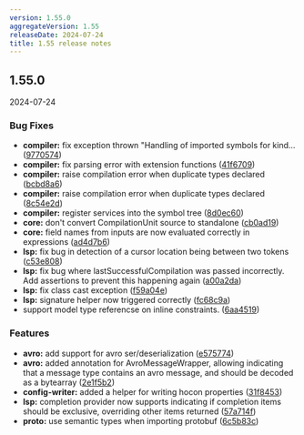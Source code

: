```yaml
---
version: 1.55.0
aggregateVersion: 1.55
releaseDate: 2024-07-24
title: 1.55 release notes
---
```

## 1.55.0
2024-07-24

### Bug Fixes

* **compiler:** fix exception thrown "Handling of imported symbols for kind... ([9770574](https://gitlab.com/taxi-lang/taxi-lang/commit/97705747e100d688d046aceed83e16477ff2916f))
* **compiler:** fix parsing error with extension functions ([41f6709](https://gitlab.com/taxi-lang/taxi-lang/commit/41f6709bdab34c0c27134d9bec592bf594879965))
* **compiler:** raise compilation error when duplicate types declared ([bcbd8a6](https://gitlab.com/taxi-lang/taxi-lang/commit/bcbd8a61515737848a3c6fce3b3ecf7a63802bb3))
* **compiler:** raise compilation error when duplicate types declared ([8c54e2d](https://gitlab.com/taxi-lang/taxi-lang/commit/8c54e2d0f7410f1e9ec3d39754ed9f9b0a99e6a7))
* **compiler:** register services into the symbol tree ([8d0ec60](https://gitlab.com/taxi-lang/taxi-lang/commit/8d0ec60948619960794668f1dd68fd39e2b2ec67))
* **core:** don't convert CompilationUnit source to standalone ([cb0ad19](https://gitlab.com/taxi-lang/taxi-lang/commit/cb0ad1951c4857e8f7401ee3be1b576843bb70b6))
* **core:** field names from inputs are now evaluated correctly in expressions ([ad4d7b6](https://gitlab.com/taxi-lang/taxi-lang/commit/ad4d7b6c563de09721bbbd799d36ea6a69ff5079))
* **lsp:** fix bug in detection of a cursor location being between two tokens ([c53e808](https://gitlab.com/taxi-lang/taxi-lang/commit/c53e808336e7dd617e7c7cb1127edfb1e0059bdf))
* **lsp:** fix bug where lastSuccessfulCompilation was passed incorrectly. Add assertions to prevent this happening again ([a00a2da](https://gitlab.com/taxi-lang/taxi-lang/commit/a00a2da1c9d51a71e7bfec00fb6c6f8566ee99bf))
* **lsp:** fix class cast exception ([f59a04e](https://gitlab.com/taxi-lang/taxi-lang/commit/f59a04e54f26bdb5d3ce947b65e90aa3fcf58335))
* **lsp:** signature helper now triggered correctly ([fc68c9a](https://gitlab.com/taxi-lang/taxi-lang/commit/fc68c9aff95b765ef2bd668f9bcadf50e195eb17))
* support model type referencse on inline constraints. ([6aa4519](https://gitlab.com/taxi-lang/taxi-lang/commit/6aa4519389be8680ee1e3268f6c7c196c7299d54))


### Features

* **avro:** add support for avro ser/deserialization ([e575774](https://gitlab.com/taxi-lang/taxi-lang/commit/e5757744452591237168446b6babc468ae8eaddb))
* **avro:** added annotation for AvroMessageWrapper, allowing indicating that a message type contains an avro message, and should be decoded as a bytearray ([2e1f5b2](https://gitlab.com/taxi-lang/taxi-lang/commit/2e1f5b251d67044405103e76acb3d5f388b2ec02))
* **config-writer:** added a helper for writing hocon properties ([31f8453](https://gitlab.com/taxi-lang/taxi-lang/commit/31f84538151153434000872c80b2dc2980bf4d30))
* **lsp:** completion provider now supports indicating if completion items should be exclusive, overriding other items returned ([57a714f](https://gitlab.com/taxi-lang/taxi-lang/commit/57a714f45e42154d85ef0a207a13b227a131b175))
* **proto:** use semantic types when importing protobuf ([6c5b83c](https://gitlab.com/taxi-lang/taxi-lang/commit/6c5b83c8ea43e1224ee99f5889a76e357310a77e))



